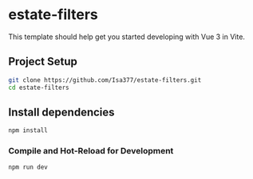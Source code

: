 # estate-filters

This template should help get you started developing with Vue 3 in Vite.

## Project Setup

```sh
git clone https://github.com/Isa377/estate-filters.git
cd estate-filters
```

## Install dependencies

```sh
npm install
```

### Compile and Hot-Reload for Development

```sh
npm run dev
```
